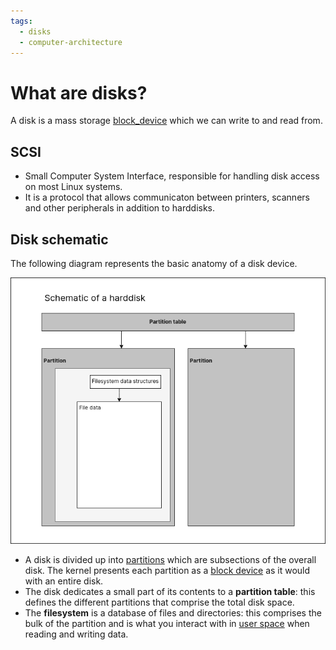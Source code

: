 ```yaml
---
tags:
  - disks
  - computer-architecture
---
```


# What are disks?

A disk is a mass storage [block_device](Devices.md) which we
can write to and read from.

## SCSI

- Small Computer System Interface, responsible for handling disk access on most
  Linux systems.
- It is a protocol that allows communicaton between printers, scanners and other
  peripherals in addition to harddisks.

## Disk schematic

The following diagram represents the basic anatomy of a disk device.

![](/static/harddisk.png)

- A disk is divided up into [partitions](Partitions.md)
  which are subsections of the overall disk. The kernel presents each partition
  as a [block device](Devices.md) as it would with an entire
  disk.
- The disk dedicates a small part of its contents to a **partition table**: this
  defines the different partitions that comprise the total disk space.
- The **filesystem** is a database of files and directories: this comprises the
  bulk of the partition and is what you interact with in
  [user space](User_Space.md) when reading and writing data.
